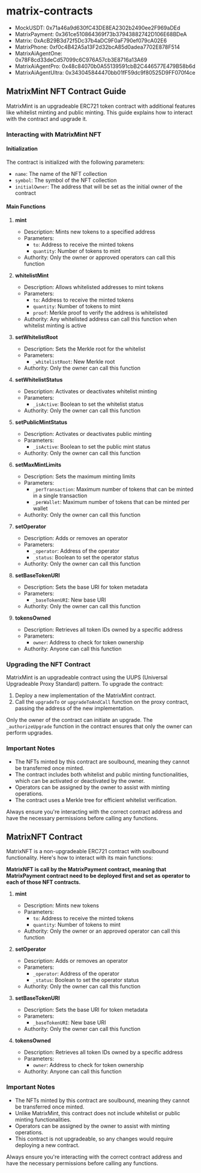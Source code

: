 # matrix-contracts

- MockUSDT: 0x71a46a9d630fC43DE8EA2302b2490ee2F969aDEd
- MatrixPayment: 0x361ce510864369f73b37943882742D106E68BDeA
- Matrix: 0xAcB29B3d72f5Dc37b4aDC9F0aF790ef079cA02E6
- MatrixPhone: 0xf0c4B42A5a13F2d32bcA85d0adea7702E878F514
- MatrixAiAgentOne: 0x78F8cd33deCd57099c6C976A57cb3E8716a13A69
- MatrixAiAgentPro: 0x48c84070b0A55139591cbB2C446577E479B58b6d
- MatrixAiAgentUltra: 0x343045844470bb01fF59dc9f80525D9FF070f4ce

## MatrixMint NFT Contract Guide

MatrixMint is an upgradeable ERC721 token contract with additional features like whitelist minting and public minting. This guide explains how to interact with the contract and upgrade it.

### Interacting with MatrixMint NFT

#### Initialization

The contract is initialized with the following parameters:

- `name`: The name of the NFT collection
- `symbol`: The symbol of the NFT collection
- `initialOwner`: The address that will be set as the initial owner of the contract

#### Main Functions

1. **mint**

   - Description: Mints new tokens to a specified address
   - Parameters:
     - `to`: Address to receive the minted tokens
     - `quantity`: Number of tokens to mint
   - Authority: Only the owner or approved operators can call this function

2. **whitelistMint**

   - Description: Allows whitelisted addresses to mint tokens
   - Parameters:
     - `to`: Address to receive the minted tokens
     - `quantity`: Number of tokens to mint
     - `proof`: Merkle proof to verify the address is whitelisted
   - Authority: Any whitelisted address can call this function when whitelist minting is active

3. **setWhitelistRoot**

   - Description: Sets the Merkle root for the whitelist
   - Parameters:
     - `_whitelistRoot`: New Merkle root
   - Authority: Only the owner can call this function

4. **setWhitelistStatus**

   - Description: Activates or deactivates whitelist minting
   - Parameters:
     - `_isActive`: Boolean to set the whitelist status
   - Authority: Only the owner can call this function

5. **setPublicMintStatus**

   - Description: Activates or deactivates public minting
   - Parameters:
     - `_isActive`: Boolean to set the public mint status
   - Authority: Only the owner can call this function

6. **setMaxMintLimits**

   - Description: Sets the maximum minting limits
   - Parameters:
     - `_perTransaction`: Maximum number of tokens that can be minted in a single transaction
     - `_perWallet`: Maximum number of tokens that can be minted per wallet
   - Authority: Only the owner can call this function

7. **setOperator**

   - Description: Adds or removes an operator
   - Parameters:
     - `_operator`: Address of the operator
     - `_status`: Boolean to set the operator status
   - Authority: Only the owner can call this function

8. **setBaseTokenURI**

   - Description: Sets the base URI for token metadata
   - Parameters:
     - `_baseTokenURI`: New base URI
   - Authority: Only the owner can call this function

9. **tokensOwned**
   - Description: Retrieves all token IDs owned by a specific address
   - Parameters:
     - `owner`: Address to check for token ownership
   - Authority: Anyone can call this function

### Upgrading the NFT Contract

MatrixMint is an upgradeable contract using the UUPS (Universal Upgradeable Proxy Standard) pattern. To upgrade the contract:

1. Deploy a new implementation of the MatrixMint contract.
2. Call the `upgradeTo` or `upgradeToAndCall` function on the proxy contract, passing the address of the new implementation.

Only the owner of the contract can initiate an upgrade. The `_authorizeUpgrade` function in the contract ensures that only the owner can perform upgrades.

### Important Notes

- The NFTs minted by this contract are soulbound, meaning they cannot be transferred once minted.
- The contract includes both whitelist and public minting functionalities, which can be activated or deactivated by the owner.
- Operators can be assigned by the owner to assist with minting operations.
- The contract uses a Merkle tree for efficient whitelist verification.

Always ensure you're interacting with the correct contract address and have the necessary permissions before calling any functions.

## MatrixNFT Contract

MatrixNFT is a non-upgradeable ERC721 contract with soulbound functionality. Here's how to interact with its main functions:

**MatrixNFT is call by the MatrixPayment contract, meaning that MatrixPayment contract need to be deployed first and set as operator to each of those NFT contracts.**

1. **mint**

   - Description: Mints new tokens
   - Parameters:
     - `to`: Address to receive the minted tokens
     - `quantity`: Number of tokens to mint
   - Authority: Only the owner or an approved operator can call this function

2. **setOperator**

   - Description: Adds or removes an operator
   - Parameters:
     - `_operator`: Address of the operator
     - `_status`: Boolean to set the operator status
   - Authority: Only the owner can call this function

3. **setBaseTokenURI**

   - Description: Sets the base URI for token metadata
   - Parameters:
     - `_baseTokenURI`: New base URI
   - Authority: Only the owner can call this function

4. **tokensOwned**
   - Description: Retrieves all token IDs owned by a specific address
   - Parameters:
     - `owner`: Address to check for token ownership
   - Authority: Anyone can call this function

### Important Notes

- The NFTs minted by this contract are soulbound, meaning they cannot be transferred once minted.
- Unlike MatrixMint, this contract does not include whitelist or public minting functionalities.
- Operators can be assigned by the owner to assist with minting operations.
- This contract is not upgradeable, so any changes would require deploying a new contract.

Always ensure you're interacting with the correct contract address and have the necessary permissions before calling any functions.
